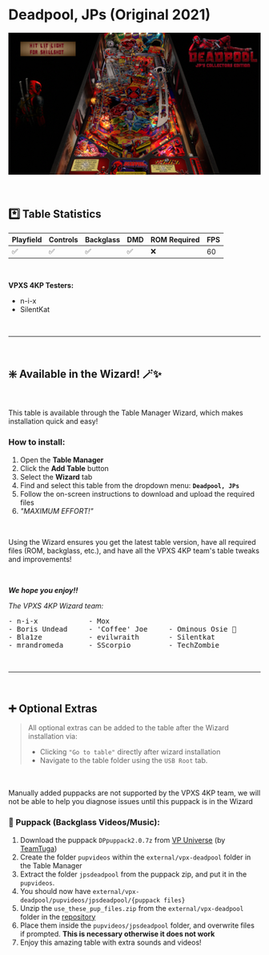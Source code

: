 ﻿# Deadpool, JPs (Original 2021)

![Table Preview](../../images/vpx-jps-deadpool-preview.jpg)


<br>

## *️⃣  Table Statistics

| Playfield | Controls | Backglass | DMD | ROM Required | FPS | 
|-----------|----------|-----------|-----|--------------|-----|
| :white_check_mark: | :white_check_mark: | :white_check_mark: | :white_check_mark: | :x: | 60 |

<br>

**VPXS 4KP Testers:**
  - n-i-x
  - SilentKat

<br>

---

<br>

## ❇️ Available in the Wizard! 🪄✨

<br>

This table is available through the Table Manager Wizard, which makes installation quick and easy!

### How to install:

1.  Open the **Table Manager**
2.  Click the **Add Table** button
3.  Select the **Wizard** tab
4.  Find and select this table from the dropdown menu: **`Deadpool, JPs`**
5.  Follow the on-screen instructions to download and upload the required files
6. *"MAXIMUM EFFORT!"*

<br>

Using the Wizard ensures you get the latest table version, have all required files (ROM, backglass, etc.), and have all the VPXS 4KP team's table tweaks and improvements!

<br>

__*We hope you enjoy!!*__

*The VPXS 4KP Wizard team:*
<pre>
- n-i-x            - Mox
- Boris Undead     - 'Coffee' Joe     - Ominous Osie 🌸
- Bla1ze           - evilwraith       - Silentkat        
- mrandromeda      - SScorpio         - TechZombie
</pre>

<br>

---

<br>

## ➕ Optional Extras

> All optional extras can be added to the table after the Wizard installation via: 
> -  Clicking `"Go to table"` directly after wizard installation
> -  Navigate to the table folder using the `USB Root` tab.

<br>
<br>

<div class="flash flash-full mt-3 flash-error">
	Manually added puppacks are not supported by the VPXS 4KP team, we will not be able to help you diagnose issues until this puppack is in the Wizard
</div>

### 🎦 Puppack (Backglass Videos/Music):

1.  Download the puppack `DPpuppack2.0.7z` from [VP Universe](https://vpuniverse.com/files/file/7368-deadpool-table-v512-puppack-20/) (by [TeamTuga](https://vpuniverse.com/profile/31843-teamtuga/))
2.  Create the folder `pupvideos` within the `external/vpx-deadpool` folder in the Table Manager
3.  Extract the folder `jpsdeadpool` from the puppack zip, and put it in the `pupvideos`. 
4.  You should now have `external/vpx-deadpool/pupvideos/jpsdeadpool/{puppack files}`
5.  Unzip the `use_these_pup_files.zip` from the `external/vpx-deadpool` folder in the [repository](https://github.com/LegendsUnchained/vpx-standalone-alp4k/tree/main/external/vpx-deadpool)
6.  Place them inside the `pupvideos/jpsdeadpool` folder, and overwrite files if prompted.  **This is necessary otherwise it does not work**
7. Enjoy this amazing table with extra sounds and videos! 


<br>
<br>
<br>
<br>
<br>
